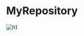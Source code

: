 # MyRepository
![h1](https://user-images.githubusercontent.com/57775674/74974274-ee189180-53f2-11ea-8b88-8c77e43b724d.png)
